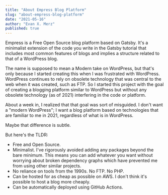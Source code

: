 ```yaml
---
title: "About Empress Blog Platform"
slug: "about-empress-blog-platform"
date: "2021-05-16"
author: "Evan X. Merz"
published: true
---
```


Empress is a Free Open Source blog platform based on Gatsby. It's a minimalist extension of the code you write in the Gatsby tutorial that includes most common features of blogs and implies a structure related to that of a WordPress blog.

The name is supposed to mean a Modern take on WordPress, but that's only because I started creating this when I was frustrated with WordPress. WordPress continues to rely on obsolete technology that was central to the web when it was created, such as FTP. So I started this project with the goal of creating a blogging platform similar to WordPress but without any obsolete technology (as of 2021) interfering in the code or platform.

About a week in, I realized that that goal was sort of misguided. I don't want a "modern WordPress"; I want a blog platform based on technologies that are familiar to me in 2021, regardless of what is in WordPress.

Maybe that difference is subtle.

But here's the TLDR:
- Free and Open Source.
- Minimalist. I've rigorously avoided adding any packages beyond the bare minimum. This means you can add whatever you want without worrying about broken dependency graphs which have prevented me from using other similar projects.
- No reliance on tools from the 1990s. No FTP. No PHP.
- Can be hosted for as cheap as possible on AWS. I don't think it's possible to host a blog more cheaply.
- Can be automatically deployed using GitHub Actions.